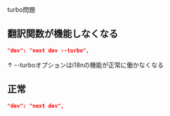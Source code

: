 turbo問題

## 翻訳関数が機能しなくなる

```package.json
"dev": "next dev --turbo",

```

↑
--turboオプションはi18nの機能が正常に働かなくなる


## 正常

```package.json
"dev": "next dev",

```
